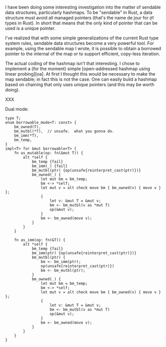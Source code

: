 I have been doing some interesting investigation into the matter of
sendable data structures, particularly hashmaps.  To be "sendable" in
Rust, a data structure must avoid all managed pointers (that's the
name de jour for `@T` types in Rust).  In short that means that the
only kind of pointer that can be used is a unique pointer.  

I've realized that with some simple generalizations of the current
Rust type system rules, sendable data structures become a very
powerful tool.  For example, using the sendable map I wrote, it is
possible to obtain a borrowed pointer to the internal of the map or to
support efficient, copy-less iteration.

The actual coding of the hashmap isn't that interesting.  I chose to
implement a (for the moment) simple
[open-addressed hashmap using linear probing][oa].  At first I thought
this would be necessary to make the map sendable; in fact this is not
the case.  One can easily build a hashmap based on chaining that only
uses unique pointers (and this may be worth doing).


XXX


Dual mode:

    type T;
    enum borrowable_mode<T: const> {
        bm_owned(T),
        bm_mutbl(*T),  // unsafe.  what you gonna do.
        bm_imm(*T),
        bm_temp,
    }
    impl<T> for &mut borrowable<T> {
        fn as_mutable(op: fn(&mut T)) {
            alt *self {
                bm_temp {fail}
                bm_imm(_) {fail}
                bm_mutbl(ptr) {op(unsafe{reinterpret_cast(ptr)})}
                bm_owned(_) {
                    let mut bm = bm_temp;
                    bm <-> *self;
                    let mut v = alt check move bm { bm_owned(v) { move v } };
                    {
                        let v: &mut T = &mut v;
                        bm <- bm_mutbl(v as *mut T)
                        op(&mut v);
                    }
                    bm <- bm_owned(move v);
                }
            }
        }

        fn as_imm(op: fn(&T)) {
            alt *self {
                bm_temp {fail}
                bm_imm(ptr) {op(unsafe{reinterpret_cast(ptr)})}
                bm_mutbl(ptr) {
                    bm <- bm_imm(ptr);
                    op(unsafe{reinterpret_cast(ptr)})
                    bm <- bm_mutbl(ptr);
                }
                bm_owned(_) {
                    let mut bm = bm_temp;
                    bm <-> *self;
                    let mut v = alt check move bm { bm_owned(v) { move v } };
                    {
                        let v: &mut T = &mut v;
                        bm <- bm_mutbl(v as *mut T)
                        op(&mut v);
                    }
                    bm <- bm_owned(move v);
                }
            }
        }
    }
